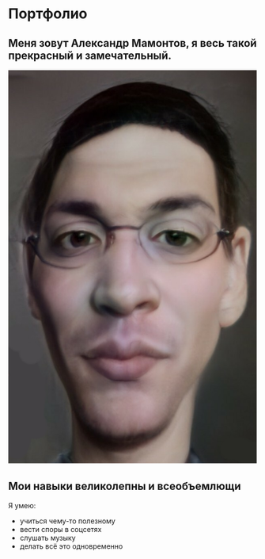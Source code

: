 # Портфолио
## Меня зовут Александр Мамонтов, я весь такой прекрасный и замечательный.
![фото](pic.png)

## Мои навыки великолепны и всеобъемлющи
Я умею:
- учиться чему-то полезному
- вести споры в соцсетях
- слушать музыку
- делать всё это одновременно


